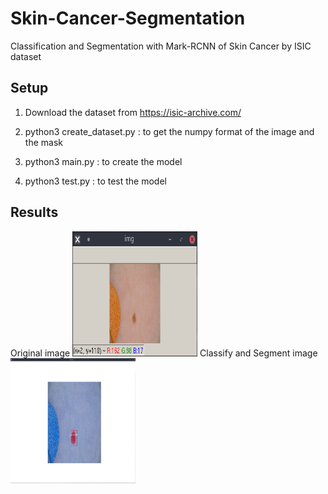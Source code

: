 # Skin-Cancer-Segmentation
Classification and Segmentation with Mark-RCNN of Skin Cancer by ISIC dataset 

## Setup

1) Download the dataset from https://isic-archive.com/

2) python3 create_dataset.py : to get the numpy format of the image and the mask

3) python3 main.py : to create the model

4) python3 test.py : to test the model

## Results

Original image
<img src="https://github.com/0x5eba/Skin-Cancer-Segmentation/blob/master/Nei/4554.png" width="200" height="200">
Classify and Segment image
<img src="https://github.com/0x5eba/Skin-Cancer-Segmentation/blob/master/Nei/4554res.png" width="200" height="200">

